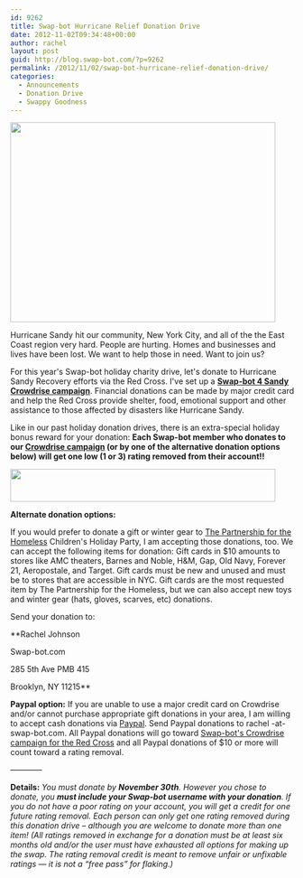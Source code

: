 ```yaml
---
id: 9262
title: Swap-bot Hurricane Relief Donation Drive
date: 2012-11-02T09:34:48+00:00
author: rachel
layout: post
guid: http://blog.swap-bot.com/?p=9262
permalink: /2012/11/02/swap-bot-hurricane-relief-donation-drive/
categories:
  - Announcements
  - Donation Drive
  - Swappy Goodness
---
```

[<img src="http://blog.swap-bot.com/wp-content/uploads/2012/11/swapbothurricanedrive.png" alt="" title="swapbothurricanedrive" width="470" height="354" class="alignnone size-full wp-image-9263" />](http://www.crowdrise.com/swapbot4sandy)

Hurricane Sandy hit our community, New York City, and all of the the East Coast region very hard. People are hurting. Homes and businesses and lives have been lost. We want to help those in need. Want to join us?

For this year's Swap-bot holiday charity drive, let's donate to Hurricane Sandy Recovery efforts via the Red Cross. I've set up a [**Swap-bot 4 Sandy Crowdrise campaign**](http://www.crowdrise.com/swapbot4sandy). Financial donations can be made by major credit card and help the Red Cross provide shelter, food, emotional support and other assistance to those affected by disasters like Hurricane Sandy.

Like in our past holiday donation drives, there is an extra-special holiday bonus reward for your donation: **Each Swap-bot member who donates to our [Crowdrise campaign](http://www.crowdrise.com/swapbot4sandy/)</a> (or by one of the alternative donation options below) will get one low (1 or 3) rating removed from their account!!** 

[<img src="http://blog.swap-bot.com/wp-content/uploads/2012/11/donatenow.png" alt="" title="donatenow" width="470" height="58" class="alignnone size-full wp-image-9265" srcset="http://blog.swap-bot.com/wp-content/uploads/2012/11/donatenow-300x37.png 300w, http://blog.swap-bot.com/wp-content/uploads/2012/11/donatenow.png 470w" sizes="(max-width: 470px) 100vw, 470px" />](http://www.crowdrise.com/swapbot4sandy/)

**Alternate donation options:**

If you would prefer to donate a gift or winter gear to [The Partnership for the Homeless](http://www.partnershipforthehomeless.org/) Children's Holiday Party, I am accepting those donations, too. We can accept the following items for donation: Gift cards in $10 amounts to stores like AMC theaters, Barnes and Noble, H&M, Gap, Old Navy, Forever 21, Aeropostale, and Target. Gift cards must be new and unused and must be to stores that are accessible in NYC. Gift cards are the most requested item by The Partnership for the Homeless, but we can also accept new toys and winter gear (hats, gloves, scarves, etc) donations.

<div style="display: none">
  <a href='http://exbackdo.com/' title='how can i get my ex girlfriend back'>how can i get my ex girlfriend back</a>
</div>

Send your donation to:

**Rachel Johnson
  
Swap-bot.com
  
285 5th Ave PMB 415
  
Brooklyn, NY 11215**

**Paypal option:** If you are unable to use a major credit card on Crowdrise and/or cannot purchase appropriate gift donations in your area, I am willing to accept cash donations via [Paypal](https://www.paypal.com). Send Paypal donations to rachel -at- swap-bot.com. All Paypal donations will go toward [Swap-bot's Crowdrise campaign for the Red Cross](http://www.crowdrise.com/swapbot4sandy/fundraiser/rachelj) and all Paypal donations of $10 or more will count toward a rating removal.

&#8212;&#8212;&#8212;&#8212;

**Details:** _You must donate by **November 30th**. However you chose to donate, you **must include your Swap-bot username with your donation**. If you do not have a poor rating on your account, you will get a credit for one future rating removal. Each person can only get one rating removed during this donation drive – although you are welcome to donate more than one item! (All ratings removed in exchange for a donation must be at least six months old and/or the user must have exhausted all options for making up the swap. The rating removal credit is meant to remove unfair or unfixable ratings &#8212; it is not a &#8220;free pass&#8221; for flaking.)_ 

<div style="display: none">
  zp8497586rq
</div>